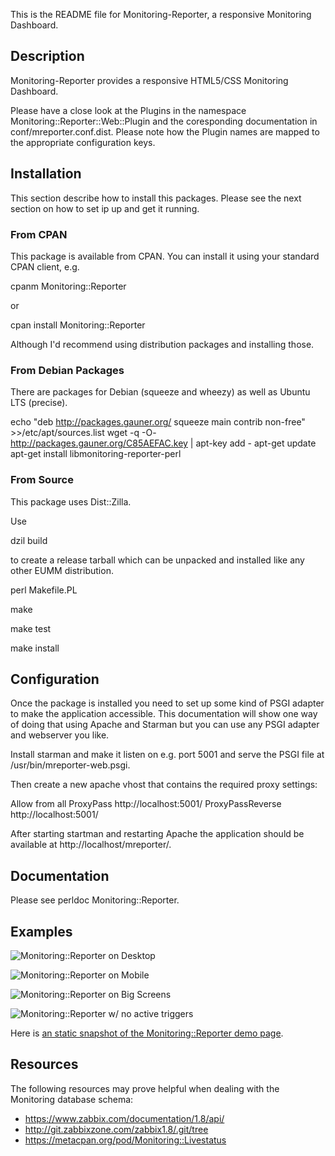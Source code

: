 This is the README file for Monitoring-Reporter,
a responsive Monitoring Dashboard.

## Description

Monitoring-Reporter provides a responsive
HTML5/CSS Monitoring Dashboard.

Please have a close look at the Plugins in the
namespace Monitoring::Reporter::Web::Plugin and
the coresponding documentation in conf/mreporter.conf.dist.
Please note how the Plugin names are mapped to the
appropriate configuration keys.

## Installation

This section describe how to install this packages. Please see the next section
on how to set ip up and get it running.

### From CPAN

This package is available from CPAN. You can install it using your standard
CPAN client, e.g.

  cpanm Monitoring::Reporter

or

  cpan install Monitoring::Reporter

Although I'd recommend using distribution packages and installing those.

### From Debian Packages

There are packages for Debian (squeeze and wheezy) as well as Ubuntu LTS (precise).

  echo "deb http://packages.gauner.org/ squeeze main contrib non-free" >>/etc/apt/sources.list
  wget -q -O- http://packages.gauner.org/C85AEFAC.key | apt-key add -
  apt-get update
  apt-get install libmonitoring-reporter-perl

### From Source

This package uses Dist::Zilla.

Use

dzil build

to create a release tarball which can be
unpacked and installed like any other EUMM
distribution.

perl Makefile.PL

make

make test

make install

## Configuration

Once the package is installed you need to set up some kind of PSGI adapter to
make the application accessible. This documentation will show one way of doing
that using Apache and Starman but you can use any PSGI adapter and webserver
you like.

Install starman and make it listen on e.g. port 5001 and serve the PSGI file at
/usr/bin/mreporter-web.psgi.

Then create a new apache vhost that contains the required proxy settings:

  <IfModule mod_proxy.c>
    <Location /mreporter>
      Allow from all
      ProxyPass http://localhost:5001/
      ProxyPassReverse http://localhost:5001/
    </Location>
  </IfModule>

After starting startman and restarting Apache the application should be available
at http://localhost/mreporter/.

## Documentation

Please see perldoc Monitoring::Reporter.

## Examples

![Monitoring::Reporter on Desktop](examples/mreporter-desktop.png)

![Monitoring::Reporter on Mobile](examples/mreporter-small.png)

![Monitoring::Reporter on Big Screens](examples/mreporter-tv.png)

![Monitoring::Reporter w/ no active triggers](examples/mreporter-ok.png)

Here is [an static snapshot of the Monitoring::Reporter demo page](examples/mreporter-static.html).

## Resources

The following resources may prove helpful when dealing with the
Monitoring database schema:

* https://www.zabbix.com/documentation/1.8/api/
* http://git.zabbixzone.com/zabbix1.8/.git/tree
* https://metacpan.org/pod/Monitoring::Livestatus

